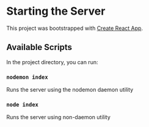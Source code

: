 # Starting the Server

This project was bootstrapped with [Create React App](https://github.com/facebook/create-react-app).

## Available Scripts

In the project directory, you can run:

### `nodemon index`

Runs the server using the nodemon daemon utility

### `node index`

Runs the server using non-daemon utility

